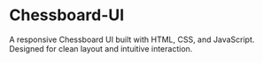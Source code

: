 # Chessboard-UI
A responsive Chessboard UI built with HTML, CSS, and JavaScript. Designed for clean layout and intuitive interaction.
